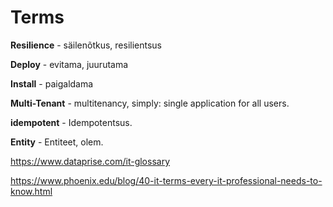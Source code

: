 # Terms

**Resilience** - säilenõtkus, resilientsus

**Deploy** - evitama, juurutama

**Install** - paigaldama

**Multi-Tenant** - multitenancy, simply: single application for all users.

**idempotent** - Idempotentsus.

**Entity** - Entiteet, olem.

https://www.dataprise.com/it-glossary

https://www.phoenix.edu/blog/40-it-terms-every-it-professional-needs-to-know.html
